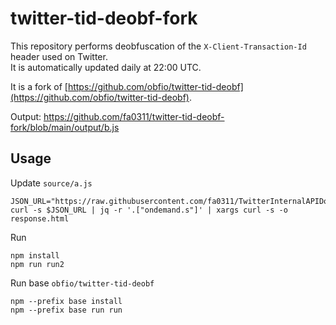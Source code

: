 # twitter-tid-deobf-fork

This repository performs deobfuscation of the `X-Client-Transaction-Id` header used on Twitter.  
It is automatically updated daily at 22:00 UTC.

It is a fork of [https://github.com/obfio/twitter-tid-deobf](https://github.com/obfio/twitter-tid-deobf).

Output: https://github.com/fa0311/twitter-tid-deobf-fork/blob/main/output/b.js

## Usage

Update `source/a.js`

```shell
JSON_URL="https://raw.githubusercontent.com/fa0311/TwitterInternalAPIDocument/refs/heads/develop/docs/json/ScriptLoadJson.json"
curl -s $JSON_URL | jq -r '.["ondemand.s"]' | xargs curl -s -o response.html
```

Run

```shell
npm install
npm run run2
```

Run base `obfio/twitter-tid-deobf`

```shell
npm --prefix base install
npm --prefix base run run
```

